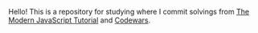 Hello! This is a repository for studying where I commit solvings from [The Modern JavaScript Tutorial](https://javascript.info/) and [Codewars](https://www.codewars.com/dashboard).

